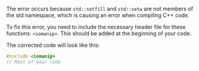 The error occurs because `std::setfill` and `std::setw` are not members of the std namespace, which is causing an error when compiling C++ code.

To fix this error, you need to include the necessary header file for these functions: `<iomanip>`. This should be added at the beginning of your code.

The corrected code will look like this:
```cpp
#include <iomanip>
// Rest of your code
```
